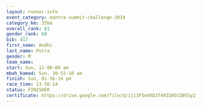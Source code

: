 ```yaml
---
layout: runner-info 
event_category: mantra-summit-challenge-2019 
category_km: 35km 
overall_rank: 81
gender_rank: 68
bib: 417
first_name: Andhi
last_name: Putra
gender: M
team_name: 
start: Sun, 12-00-00 am
mbah_kamad: Sun, 10-52-10 am
finish: Sun, 01-56-14 pm
race_time: 13-56-14
status: FINISHER
certificate: https://drive.google.com/file/d/1ji1F5eXKQJf403IH5CQ9SSy2jqC8sv-i/view?usp=sharing
---
```

